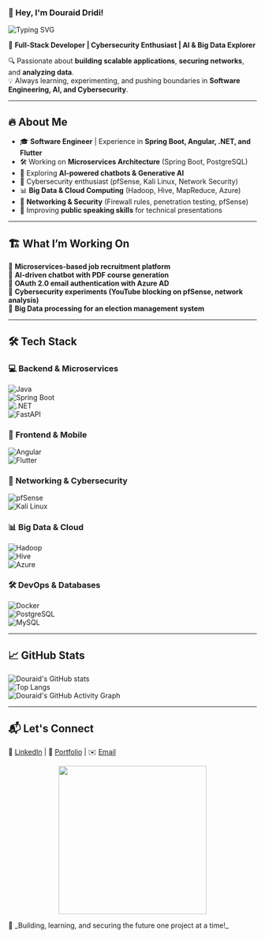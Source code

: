 ### 👋 Hey, I'm Douraid Dridi!  
![Typing SVG](https://readme-typing-svg.herokuapp.com?font=Fira+Code&pause=1000&color=F75C7E&width=435&lines=Full-Stack+Developer;AI+%26+Cybersecurity+Enthusiast;Big+Data+%26+Cloud+Explorer)

🚀 **Full-Stack Developer | Cybersecurity Enthusiast | AI & Big Data Explorer**  

🔍 Passionate about **building scalable applications**, **securing networks**, and **analyzing data**.  
💡 Always learning, experimenting, and pushing boundaries in **Software Engineering, AI, and Cybersecurity**.  


---

## 🔥 About Me  
- 🎓 **Software Engineer** | Experience in **Spring Boot, Angular, .NET, and Flutter**  
- 🛠️ Working on **Microservices Architecture** (Spring Boot, PostgreSQL)  
- 🤖 Exploring **AI-powered chatbots & Generative AI**  
- 🔐 Cybersecurity enthusiast (pfSense, Kali Linux, Network Security)  
- 📊 **Big Data & Cloud Computing** (Hadoop, Hive, MapReduce, Azure)  
- 📡 **Networking & Security** (Firewall rules, penetration testing, pfSense)  
- 🎤 Improving **public speaking skills** for technical presentations  

---

## 🏗️ What I’m Working On  
🔹 **Microservices-based job recruitment platform**  
🔹 **AI-driven chatbot with PDF course generation**  
🔹 **OAuth 2.0 email authentication with Azure AD**  
🔹 **Cybersecurity experiments (YouTube blocking on pfSense, network analysis)**  
🔹 **Big Data processing for an election management system**  

---

## 🛠️ Tech Stack  

### 💻 **Backend & Microservices**  
![Java](https://img.shields.io/badge/Java-ED8B00?style=for-the-badge&logo=java&logoColor=white)  
![Spring Boot](https://img.shields.io/badge/Spring_Boot-6DB33F?style=for-the-badge&logo=spring&logoColor=white)  
![.NET](https://img.shields.io/badge/.NET-512BD4?style=for-the-badge&logo=dotnet&logoColor=white)  
![FastAPI](https://img.shields.io/badge/FastAPI-009688?style=for-the-badge&logo=fastapi&logoColor=white)  

### 🎨 **Frontend & Mobile**  
![Angular](https://img.shields.io/badge/Angular-DD0031?style=for-the-badge&logo=angular&logoColor=white)  
![Flutter](https://img.shields.io/badge/Flutter-02569B?style=for-the-badge&logo=flutter&logoColor=white)  

### 📡 **Networking & Cybersecurity**  
![pfSense](https://img.shields.io/badge/pfSense-0095D5?style=for-the-badge&logo=pfsense&logoColor=white)  
![Kali Linux](https://img.shields.io/badge/Kali_Linux-557C94?style=for-the-badge&logo=kali-linux&logoColor=white)  

### 📊 **Big Data & Cloud**  
![Hadoop](https://img.shields.io/badge/Hadoop-FF9900?style=for-the-badge&logo=apachehadoop&logoColor=white)  
![Hive](https://img.shields.io/badge/Hive-FDEE21?style=for-the-badge&logo=apachehive&logoColor=black)  
![Azure](https://img.shields.io/badge/Microsoft_Azure-0078D4?style=for-the-badge&logo=microsoftazure&logoColor=white)  

### 🛠 **DevOps & Databases**  
![Docker](https://img.shields.io/badge/Docker-2496ED?style=for-the-badge&logo=docker&logoColor=white)  
![PostgreSQL](https://img.shields.io/badge/PostgreSQL-336791?style=for-the-badge&logo=postgresql&logoColor=white)  
![MySQL](https://img.shields.io/badge/MySQL-4479A1?style=for-the-badge&logo=mysql&logoColor=white)  

---

## 📈 GitHub Stats  
![Douraid's GitHub stats](https://github-readme-stats.vercel.app/api?username=DDouraid&show_icons=true&theme=dark)  
![Top Langs](https://github-readme-stats.vercel.app/api/top-langs/?username=DDouraid&layout=compact&theme=dark)  
![Douraid's GitHub Activity Graph](https://github-readme-activity-graph.vercel.app/graph?username=DDouraid&theme=github-dark)  

---

## 📬 Let's Connect  
💼 [LinkedIn](#) | 📝 [Portfolio](#) | ✉️ [Email](#)  

<p align="center">
  <img src="https://media.giphy.com/media/13CoXDiaCcCoyk/giphy.gif" width="300">
</p>
🚀 _Building, learning, and securing the future one project at a time!_  
